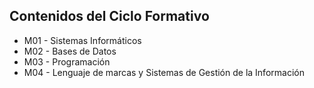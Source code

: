 ## Contenidos del Ciclo Formativo
  * M01 - Sistemas Informáticos
  * M02 - Bases de Datos
  * M03 - Programación
  * M04 - Lenguaje de marcas y Sistemas de Gestión de la Información

